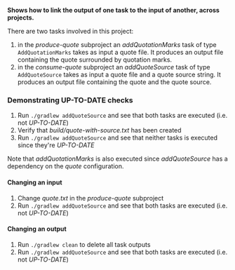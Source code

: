 **Shows how to link the output of one task to the input of another, across projects.**

There are two tasks involved in this project:

1. in the *produce-quote* subproject an *addQuotationMarks* task of type `AddQuotationMarks` takes as input a quote file. It produces an output file
containing the quote surrounded by quotation marks.
1. in the *consume-quote* subproject an *addQuoteSource* task of type `AddQuoteSource` takes as input a quote file and a quote source string. 
It produces an output file containing the quote and the quote source.

### Demonstrating UP-TO-DATE checks

1. Run `./gradlew addQuoteSource` and see that both tasks are executed (i.e. not *UP-TO-DATE*)
1. Verify that *build/quote-with-source.txt* has been created
1. Run `./gradlew addQuoteSource` and see that neither tasks is executed since they're *UP-TO-DATE*

Note that *addQuotationMarks* is also executed since *addQuoteSource* has a dependency on the *quote* configuration.

#### Changing an input
1. Change *quote.txt* in the *produce-quote* subproject
1. Run `./gradlew addQuoteSource` and see that both tasks are executed (i.e. not *UP-TO-DATE*)

#### Changing an output
1. Run `./gradlew clean` to delete all task outputs
1. Run `./gradlew addQuoteSource` and see that both tasks are executed (i.e. not *UP-TO-DATE*)